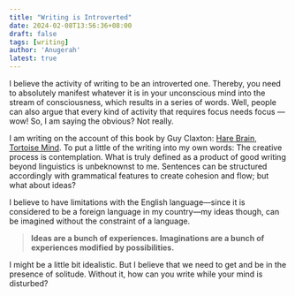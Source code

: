 ```yaml
---
title: "Writing is Introverted"
date: 2024-02-08T13:56:36+08:00
draft: false
tags: [writing]
author: 'Anugerah'
latest: true
---
```


I believe the activity of writing to be an introverted one. Thereby, you need to absolutely manifest whatever it is in your unconscious mind into the stream of consciousness, which results in a series of words. Well, people can also argue that every kind of activity that requires focus needs focus — wow! So, I am saying the obvious? Not really.

I am writing on the account of this book by Guy Claxton: [Hare Brain, Tortoise Mind](tab:https://www.amazon.com/Hare-Brain-Tortoise-Mind-Intelligence/dp/0060955414). To put a little of the writing into my own words: The creative process is contemplation. What is truly defined as a product of good writing beyond linguistics is unbeknownst to me. Sentences can be structured accordingly with grammatical features to create cohesion and flow; but what about ideas?

I believe to have limitations with the English language—since it is considered to be a foreign language in my country—my ideas though, can be imagined without the constraint of a language. 

> **Ideas are a bunch of experiences. Imaginations are a bunch of experiences modified by possibilities.**

I might be a little bit idealistic. But I believe that we need to get and be in the presence of solitude. Without it, how can you write while your mind is disturbed?